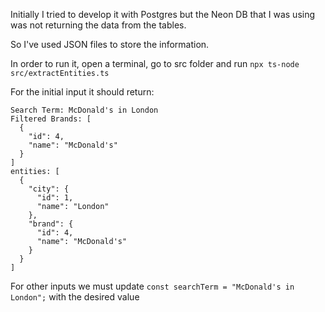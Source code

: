 Initially I tried to develop it with Postgres but the Neon DB that I was using was not returning the data from the tables.

So I've used JSON files to store the information.

In order to run it, open a terminal, go to src folder and run `npx ts-node src/extractEntities.ts`

For the initial input it should return:

```
Search Term: McDonald's in London
Filtered Brands: [
  {
    "id": 4,
    "name": "McDonald's"
  }
]
entities: [
  {
    "city": {
      "id": 1,
      "name": "London"
    },
    "brand": {
      "id": 4,
      "name": "McDonald's"
    }
  }
]
```

For other inputs we must update `const searchTerm = "McDonald's in London";` with the desired value